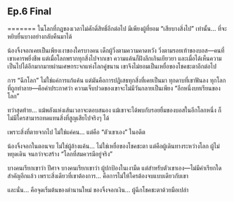 ## Ep.6 Final

=======
ในโลกที่กฎของเวลาไม่ศักดิ์สิทธิ์อีกต่อไป
มีเพียงผู้ที่ยอม “เสียบางสิ่งไป” เท่านั้น… ที่จะหยิบยื่นบางอย่างกลับคืนมาได้

น้องจิ้งจอกเคยเป็นเพียงเงาของใครบางคน
เด็กผู้วิ่งตามความคาดหวัง วิ่งตามรอยเท้าของบอส—คนที่เขาเคารพยิ่งชีพ
แต่เมื่อโลกพรากทุกสิ่งไปจากเขา ความแค้นก็ฝังลึกเกินเยียวยา
และเมื่อได้เห็นความเป็นไปได้อีกมากมายผ่านเศษกระจกแห่งโลกคู่ขนาน
เขาจึงไม่ยอมเป็นเหยื่อของโชคชะตาอีกต่อไป

การ “ฉีกโลก” ไม่ใช่แค่การแก้แค้น แต่มันคือการปฏิเสธทุกสิ่งที่เคยเป็นมา
ทุกดาบที่เขาฟันลง ทุกโลกที่ถูกทำลาย—คือคำประกาศว่า
ความเจ็บปวดของเขาจะไม่มีวันกลายเป็นเพียง “อีกหนึ่งบทเรียนของโลก”

ทว่าสุดท้าย… แม้พลังแห่งเส้นเวลาจะตอบสนอง
แม้เขาจะได้พบกับรอยยิ้มของบอสในอีกโลกหนึ่ง
ก็ไม่มีใครสามารถทดแทนสิ่งที่สูญเสียไปจริงๆ ได้

เพราะสิ่งที่ตายจากไป ไม่ใช่แค่คน… แต่คือ “ตัวเขาเอง” ในอดีต

น้องจิ้งจอกในตอนจบ ไม่ใช่ผู้ล้างแค้น… ไม่ใช่เหยื่อของโชคชะตา
แต่คือผู้เดินทางระหว่างโลก ผู้ไม่หยุดเดิน จนกว่าจะสร้าง “โลกที่สมควรมีอยู่จริง”

บางคนเรียกเขาว่า ปีศาจ
บางคนเรียกเขาว่า ผู้ปกป้องในเงามืด
แต่สำหรับตัวเขาเอง—ไม่มีคำเรียกใดสำคัญอีกแล้ว
เพราะสิ่งเดียวที่เขาต้องการ… คือการไม่ให้ใครต้องจบแบบเดียวกับเขา

และนั่น… คือจุดเริ่มต้นของตำนานใหม่
ของจิ้งจอกเงิน… ผู้ฉีกโชคชะตาด้วยมือเปล่า

